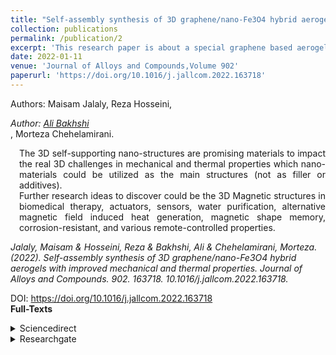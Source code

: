 ```yaml
---
title: "Self-assembly synthesis of 3D graphene/nano-Fe3O4 hybrid aerogels with improved mechanical and thermal properties"
collection: publications
permalink: /publication/2
excerpt: 'This research paper is about a special graphene based aerogel synthesis with increased mechanical and thermal properties.'
date: 2022-01-11
venue: 'Journal of Alloys and Compounds,Volume 902'
paperurl: 'https://doi.org/10.1016/j.jallcom.2022.163718'
---
```

Authors: Maisam Jalaly, Reza Hosseini, <address class="author">Author: <a rel="author" href="https://bakhshiali.github.io">Ali Bakhshi</a></address>, Morteza Chehelamirani.<br>
<p align="justify" style="padding-left: 1em">
The 3D self-supporting nano-structures are promising materials to impact the real 3D challenges in mechanical and thermal properties which nano-materials could be utilized as the main structures (not as filler or additives).<br>
Further research ideas to discover could be the 3D Magnetic structures in biomedical therapy, actuators, sensors, water purification, alternative magnetic field induced heat generation, magnetic shape memory, corrosion-resistant, and various remote-controlled properties.
</p>
<cite>Jalaly, Maisam & Hosseini, Reza & Bakhshi, Ali & Chehelamirani, Morteza. (2022). Self-assembly synthesis of 3D graphene/nano-Fe3O4 hybrid aerogels with improved mechanical and thermal properties. Journal of Alloys and Compounds. 902. 163718. 10.1016/j.jallcom.2022.163718.</cite>

DOI: https://doi.org/10.1016/j.jallcom.2022.163718 <br>
<b>Full-Texts</b>
<details>
<summary>Sciencedirect</summary>
  <a href="https://www.sciencedirect.com/science/article/pii/S0925838822001098">Jalaly, Maisam & Hosseini, Reza & Bakhshi, Ali & Chehelamirani, Morteza. (2022). Self-assembly synthesis of 3D graphene/nano-Fe3O4 hybrid aerogels with improved mechanical and thermal properties. Journal of Alloys and Compounds. 902. 163718. 10.1016/j.jallcom.2022.163718.</a>
</details>
<details>
<summary>Researchgate</summary>
  <a href="https://www.researchgate.net/publication/357757446_Self-assembly_synthesis_of_3D_graphenenano-Fe3O4_hybrid_aerogels_with_improved_mechanical_and_thermal_properties">Jalaly, Maisam & Hosseini, Reza & Bakhshi, Ali & Chehelamirani, Morteza. (2022). Self-assembly synthesis of 3D graphene/nano-Fe3O4 hybrid aerogels with improved mechanical and thermal properties. Journal of Alloys and Compounds. 902. 163718. 10.1016/j.jallcom.2022.163718.</a>
</details>

